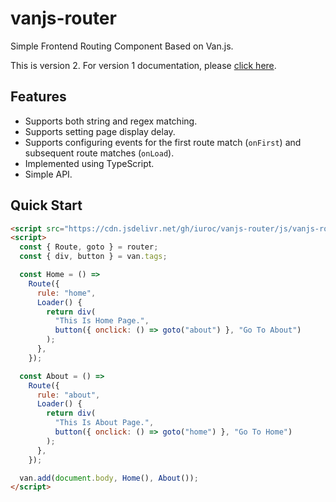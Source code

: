 # vanjs-router

Simple Frontend Routing Component Based on Van.js.

This is version 2. For version 1 documentation, please [click here](https://github.com/iuroc/vanjs-router/tree/79b190f56846bef9906de886ddf29f6c62b892db).

## Features

- Supports both string and regex matching.
- Supports setting page display delay.
- Supports configuring events for the first route match (`onFirst`) and subsequent route matches (`onLoad`).
- Implemented using TypeScript.
- Simple API.

## Quick Start

```html
<script src="https://cdn.jsdelivr.net/gh/iuroc/vanjs-router/js/vanjs-router.2.0.1.js"></script>
<script>
  const { Route, goto } = router;
  const { div, button } = van.tags;

  const Home = () =>
    Route({
      rule: "home",
      Loader() {
        return div(
          "This Is Home Page.",
          button({ onclick: () => goto("about") }, "Go To About")
        );
      },
    });

  const About = () =>
    Route({
      rule: "about",
      Loader() {
        return div(
          "This Is About Page.",
          button({ onclick: () => goto("home") }, "Go To Home")
        );
      },
    });

  van.add(document.body, Home(), About());
</script>
```
